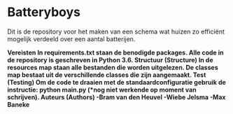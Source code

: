 # Batteryboys
Dit is de repository voor het maken van een schema wat huizen zo efficiënt mogelijk verdeeld over een aantal batterijen.

<b>
  Vereisten
  <b/>
  In requirements.txt staan de benodigde packages. Alle code in de repository is geschreven in Python 3.6.
  
  <b>
  Structuur (Structure)
  <b/>
  In de resources map staan alle bestanden die worden uitgelezen. De classes map bestaat uit de verschillende classes die zijn aangemaakt.
  
  <b>
  Test (Testing)
  <b/>
  Om de code te draaien met de standaardconfiguratie gebruik de instructie:
  python main.py (*nog niet werkende op moment van schrijven).
   
  <b>
  Auteurs (Authors)
  <b/>
  -Bram van den Heuvel
  -Wiebe Jelsma
  -Max Baneke

